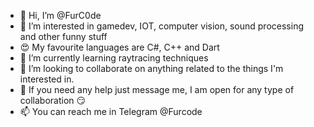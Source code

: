- 👋 Hi, I’m @FurC0de
- 👀 I’m interested in gamedev, IOT, computer vision, sound processing and other funny stuff
- 😍 My favourite languages are C#, C++ and Dart
- 🌱 I’m currently learning raytracing techniques
- 💞️ I’m looking to collaborate on anything related to the things I'm interested in. 
- 🤙 If you need any help just message me, I am open for any type of collaboration 😏
- 📫 You can reach me in Telegram @Furcode

<!---
FurC0de/FurC0de is a ✨ special ✨ repository because its `README.md` (this file) appears on your GitHub profile.
You can click the Preview link to take a look at your changes.
--->
